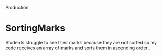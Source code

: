 Production
# SortingMarks

Students struggle to see their marks because
they are not sorted so my code receives an array of marks and sorts them in ascending order..
